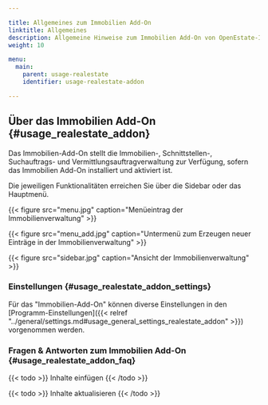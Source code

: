 ```yaml
---

title: Allgemeines zum Immobilien Add-On
linktitle: Allgemeines
description: Allgemeine Hinweise zum Immobilien Add-On von OpenEstate-ImmoTool…
weight: 10

menu:
  main:
    parent: usage-realestate
    identifier: usage-realestate-addon

---
```



## Über das Immobilien Add-On {#usage_realestate_addon}

Das Immobilien-Add-On stellt die Immobilien-, Schnittstellen-, Suchauftrags- und Vermittlungsauftragverwaltung zur Verfügung, sofern das Immobilien Add-On installiert und aktiviert ist.

Die jeweiligen Funktionalitäten erreichen Sie über die Sidebar oder das Hauptmenü.

{{< figure src="menu.jpg" caption="Menüeintrag der Immobilienverwaltung" >}}

{{< figure src="menu_add.jpg" caption="Untermenü zum Erzeugen neuer Einträge in der Immobilienverwaltung" >}}

{{< figure src="sidebar.jpg" caption="Ansicht der Immobilienverwaltung" >}}


### Einstellungen {#usage_realestate_addon_settings}

Für das "Immobilien-Add-On" können diverse Einstellungen in den [Programm-Einstellungen]({{< relref "../general/settings.md#usage_general_settings_realestate_addon" >}}) vorgenommen werden.


### Fragen & Antworten zum Immobilien Add-On {#usage_realestate_addon_faq}

{{< todo >}}
Inhalte einfügen
{{< /todo >}}

{{< todo >}}
Inhalte aktualisieren
{{< /todo >}}
